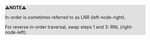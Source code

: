 <div style="margin:2em; background-color: #e0e0e0;">

<strong>⚠️NOTE️️️⚠️</strong>

In-order is sometimes referred to as LNR (left-node-right).

For reverse in-order traversal, swap steps 1 and 3: RNL (right-node-left).
</div>

